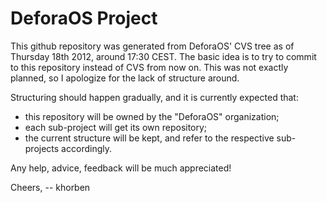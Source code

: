 DeforaOS Project
================

This github repository was generated from DeforaOS' CVS tree as of
Thursday 18th 2012, around 17:30 CEST. The basic idea is to try to
commit to this repository instead of CVS from now on. This was not
exactly planned, so I apologize for the lack of structure around.

Structuring should happen gradually, and it is currently expected that:
* this repository will be owned by the "DeforaOS" organization;
* each sub-project will get its own repository;
* the current structure will be kept, and refer to the respective
  sub-projects accordingly.

Any help, advice, feedback will be much appreciated!

Cheers,
-- khorben
